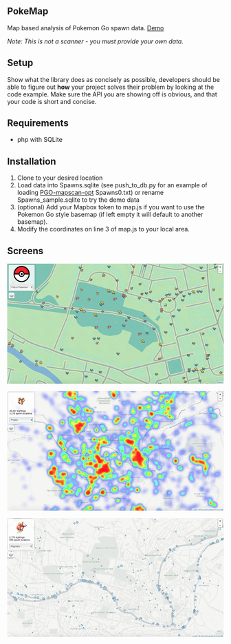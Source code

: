 ## PokeMap

Map based analysis of Pokemon Go spawn data. 
[Demo](http://www.nadnerb.co.uk/pokemongo/bath.php)

*Note: This is not a scanner - you must provide your own data.*

## Setup

Show what the library does as concisely as possible, developers should be able to figure out **how** your project solves their problem by looking at the code example. Make sure the API you are showing off is obvious, and that your code is short and concise.

## Requirements

* php with SQLite

## Installation

1. Clone to your desired location
2. Load data into Spawns.sqlite (see push_to_db.py for an example of loading [PGO-mapscan-opt](https://github.com/seikur0/PGO-mapscan-opt) Spawns0.txt) or rename Spawns_sample.sqlite to try the demo data
3. (optional) Add your Mapbox token to map.js if you want to use the Pokemon Go style basemap (if left empty it will default to another basemap).
4. Modify the coordinates on line 3 of map.js to your local area.

## Screens

![PokeMap](https://raw.githubusercontent.com/nadnerb33/PokeMap/master/Images/Screen.jpg)

![PokeMap](https://raw.githubusercontent.com/nadnerb33/PokeMap/master/Images/Screen1.jpg)

![PokeMap](https://raw.githubusercontent.com/nadnerb33/PokeMap/master/Images/Screen2.jpg)




